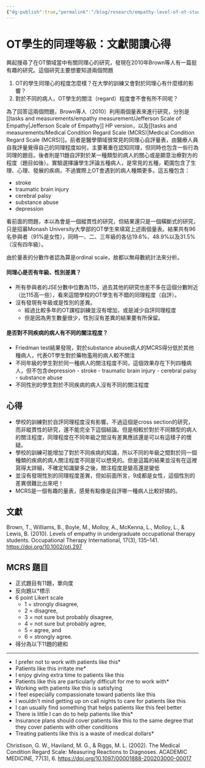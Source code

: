 ```yaml
---
{"dg-publish":true,"permalink":"/blog/research/empathy-level-of-ot-students/","title":"OT學生的同理等級：文獻閱讀心得","tags":["blog","empathy","measurement"]}
---
```



# OT學生的同理等級：文獻閱讀心得

興起搜尋了在OT領域當中有關同理心的研究，發現在2010年Brown等人有一篇挺有趣的研究。這個研究主要想要知道兩個問題
1. OT的學生同理心的程度怎麼樣？在大學的訓練又會對於同理心有什麼樣的影響？
2. 對於不同的病人，OT學生的關注（regard）程度會不會有所不同呢？

為了回答這兩個問題，Brown等人（2010）利用兩個量表來進行研究，分別是[[tasks and measurements/empathy measurement/Jefferson Scale of Empathy\|Jefferson Scale of Empathy]] HP version，以及[[tasks and measurements/Medical Condition Regard Scale (MCRS)\|Medical Condition Regard Scale (MCRS)]]。前者是醫學領域很常見的同理心自評量表，由醫療人員自我評量覺得自己的同理程度如何，主要著重在認知同理，但同時也包含一些行為同理的題目。後者則是11題自評對於某一種類型的病人的關心或是願意治療對方的程度（題目如後）。實驗選擇讓學生評論五種病人，是常見的五種，範圍包含了生理、心理、發展的疾病，不過實際上OT會遇到的病人種類更多。這五種包含：
- stroke
- traumatic brain injury
- cerebral palsy
- substance abuse
- depression

看前面的問題，本以為會是一個縱貫性的研究，但結果還只是一個橫斷式的研究，只是招募Monash University大學部的OT學生來填寫上述兩個量表。結果共有96名參與者（91%是女性），同時一、二、三年級的各佔19.6%、48.9%以及31.5%（沒有四年級）。

由於量表的分數作者認為算是ordinal scale，故都以無母數統計法來分析。

#### 同理心是否有年級、性別差異？

- 所有參與者的JSE分數中位數為115，過去其他的研究也差不多在這個分數附近（比115高一些），看來這間學校的OT學生有不錯的同理程度（自評）。
- 沒有發現有年級或是性別的差異。
    - 經過比較多年的OT課程訓練並沒有增加，或是減少自評同理程度
    - 但是因為男生數量很少，性別沒有差異的結果要有所保留。

#### 是否對不同疾病的病人有不同的關注程度？

- Friedman test結果發現，對於substance abuse病人的MCRS得分低於其他種病人，代表OT學生對於藥物濫用的病人較不關注
- 不同年級的學生對於同一種病人的關注程度不同，這個效果存在下列四種病人，但不包含depression
        - stroke
        - traumatic brain injury
        - cerebral palsy
        - substance abuse
- 不同性別的學生對於不同疾病的病人沒有不同的關注程度

## 心得

- 學校的訓練對於自評同理程度沒有影響。不過這個是cross section的研究，而非縱貫性的研究，還不能完全下這個結論。但是相較於對於不同類型的病人的關注程度，同理程度在不同年級之間沒有差異應該還是可以有這樣子的懷疑。
- 學校的訓練可能增加了對於不同疾病的知識，所以不同的年級之間對於同一個種類的疾病的病人關注程度不同是可以想見的。但是這篇的結果並沒有在這裡寫得太詳細，不確定知識變多之後，關注程度是變高還是變低
- 並沒有發現性別的同理程度差異，但如前面所言，9成都是女性，這個性別的差異很難比出來吧！
- MCRS是一個有趣的量表，感覺有點像是自評哪一種病人比較好搞的。

## 文獻

Brown, T., Williams, B., Boyle, M., Molloy, A., McKenna, L., Molloy, L., & Lewis, B. (2010). Levels of empathy in undergraduate occupational therapy students. Occupational Therapy International, 17(3), 135–141. https://doi.org/10.1002/oti.297

## MCRS 題目

- 正式題目有11題，單向度
- 反向題以*標示
- 6 point Likert  scale
    - 1 = strongly disagree, 
    - 2 = disagree, 
    - 3 = not sure but probably disagree, 
    - 4 = not sure but probably agree, 
    - 5 = agree, and 
    - 6 = strongly agree.
- 得分為以下11題的總和


---
- I prefer not to work with patients like this*
- Patients like this irritate me*
- I enjoy giving extra time to patients like this
- Patients like this are particularly difficult for me to work with*
- Working with patients like this is satisfying
- I feel especially compassionate toward patients like this
- I wouldn't mind getting up on call nights to care for patients like this
- I can usually find something that helps patients like this feel better
- There is little I can do to help patients like this*
- Insurance plans should cover patients like this to the same degree that they cover patients with other conditions
- Treating patients like this is a waste of medical dollars*

Christison, G. W., Haviland, M. G., & Riggs, M. L. (2002). The Medical Condition Regard Scale: Measuring Reactions to Diagnoses. ACADEMIC MEDICINE, 77(3), 6. https://doi.org/10.1097/00001888-200203000-00017
 